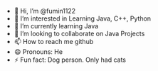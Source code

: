 - 👋 Hi, I’m @fumin1122
- 👀 I’m interested in Learning Java, C++, Python
- 🌱 I’m currently learning Java
- 💞️ I’m looking to collaborate on Java Projects
- 📫 How to reach me github
- 😄 Pronouns: He
- ⚡ Fun fact: Dog person. Only had cats

<!---
fumin1122/fumin1122 is a ✨ special ✨ repository because its `README.md` (this file) appears on your GitHub profile.
You can click the Preview link to take a look at your changes.
--->
